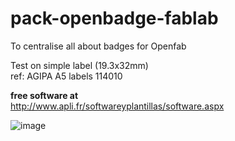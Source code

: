 # pack-openbadge-fablab
To centralise all about badges for Openfab


Test on simple label (19.3x32mm)  
ref: AGIPA A5 labels 114010   

**free software at**    
http://www.apli.fr/softwareyplantillas/software.aspx

![image](https://user-images.githubusercontent.com/12049360/28788001-dbd773b0-761e-11e7-8e35-87dd0a0c89b7.png)
